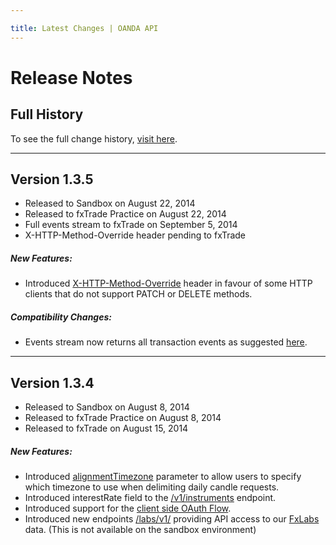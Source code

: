 ```yaml
---

title: Latest Changes | OANDA API
---
```


# Release Notes

## Full History

To see the full change history, [visit here](/docs/full-history.md).

------------------------


<!-- Template for adding new notes

## Version 1.1.0
- Released to Sandbox on Feb 21, 2014
- Released to fxTrade Practice on Feb 26, 2014
- Release to fxTrade pending  
<br/>

##### Compatibility Changes:

- None because we don't mess with that much

##### New Features:

- Modified the thing to do the stuff
- More modifications to the thing

##### Bug Fixes:

- Stopped the other thing from breaking on sundays
:
-------------------------------------


Template ends -->

## Version 1.3.5
- Released to Sandbox on August 22, 2014
- Released to fxTrade Practice on August 22, 2014
- Full events stream to fxTrade on September 5, 2014
- X-HTTP-Method-Override header pending to fxTrade

##### New Features:
- Introduced [X-HTTP-Method-Override](/docs/v1/guide/#x-http-method-override) header in favour of some HTTP clients that do not support PATCH or DELETE methods. 

##### Compatibility Changes:
- Events stream now returns all transaction events as suggested [here](https://fxtrade.oanda.com/community/forex-forum/topic/54008795/).

------------------------------------

## Version 1.3.4
- Released to Sandbox on August 8, 2014
- Released to fxTrade Practice on August 8, 2014
- Released to fxTrade on August 15, 2014

##### New Features:
- Introduced [alignmentTimezone](/docs/v1/rates/#retrieve-instrument-history) parameter to allow users to specify which timezone to use when delimiting daily candle requests.
- Introduced interestRate field to the [/v1/instruments](/docs/v1/rates/#get-an-instrument-list) endpoint.
- Introduced support for the [client side OAuth Flow](/docs/v1/auth/#third-party-applications). 
- Introduced new endpoints [/labs/v1/](/docs/v1/forex-labs/) providing API access to our [FxLabs](http://fxtrade.oanda.ca/analysis/labs/) data. (This is not available on the sandbox environment)
